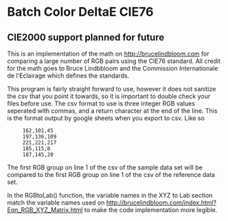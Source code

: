 # Batch Color DeltaE CIE76
## CIE2000 support planned for future

This is an implementation of the math on http://brucelindbloom.com for comparing
      a large number of RGB pairs using the CIE76 standard. All credit for the math goes to
      Bruce Lindbbloom and the Commission Internationale de l'Eclairage which defines the
      standards.

This program is fairly straight forward to use, however it does not sanitize the csv
      that you point it towards, so it is important to double check your files before use.
      The csv format to use is three integer RGB values seperated with commas, and a return
      character at the end of the line. This is the format output by google sheets when you
      export to csv. Like so

         162,101,45
         197,136,109
         221,221,217
         185,115,8
         187,145,20

The first RGB group on line 1 of the csv of the sample data set will be compared to
      the first RGB group on line 1 of the csv of the reference data set.

In the RGBtoLab() function, the variable names in the XYZ to Lab section match the
      variable names used on http://brucelindbloom.com/index.html?Eqn_RGB_XYZ_Matrix.html
      to make the code implementation more legible.
